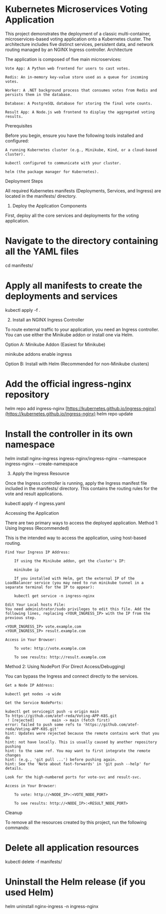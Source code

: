 # Kubernetes Microservices Voting Application

This project demonstrates the deployment of a classic multi-container, microservices-based voting application onto a Kubernetes cluster. The architecture includes five distinct services, persistent data, and network routing managed by an NGINX Ingress controller.
Architecture

The application is composed of five main microservices:

    Vote App: A Python web frontend for users to cast votes.

    Redis: An in-memory key-value store used as a queue for incoming votes.

    Worker: A .NET background process that consumes votes from Redis and persists them in the database.

    Database: A PostgreSQL database for storing the final vote counts.

    Result App: A Node.js web frontend to display the aggregated voting results.

Prerequisites

Before you begin, ensure you have the following tools installed and configured:

    A running Kubernetes cluster (e.g., Minikube, Kind, or a cloud-based cluster).

    kubectl configured to communicate with your cluster.

    helm (the package manager for Kubernetes).

Deployment Steps

All required Kubernetes manifests (Deployments, Services, and Ingress) are located in the manifests/ directory.
1. Deploy the Application Components

First, deploy all the core services and deployments for the voting application.

# Navigate to the directory containing all the YAML files
cd manifests/

# Apply all manifests to create the deployments and services
kubectl apply -f .

2. Install an NGINX Ingress Controller

To route external traffic to your application, you need an Ingress controller. You can use either the Minikube addon or install one via Helm.

Option A: Minikube Addon (Easiest for Minikube)

minikube addons enable ingress

Option B: Install with Helm (Recommended for non-Minikube clusters)

# Add the official ingress-nginx repository
helm repo add ingress-nginx [https://kubernetes.github.io/ingress-nginx](https://kubernetes.github.io/ingress-nginx)
helm repo update

# Install the controller in its own namespace
helm install nginx-ingress ingress-nginx/ingress-nginx --namespace ingress-nginx --create-namespace

3. Apply the Ingress Resource

Once the Ingress controller is running, apply the Ingress manifest file included in the manifests/ directory. This contains the routing rules for the vote and result applications.

kubectl apply -f ingress.yaml

Accessing the Application

There are two primary ways to access the deployed application.
Method 1: Using Ingress (Recommended)

This is the intended way to access the application, using host-based routing.

    Find Your Ingress IP Address:

        If using the Minikube addon, get the cluster's IP:

        minikube ip

        If you installed with Helm, get the external IP of the LoadBalancer service (you may need to run minikube tunnel in a separate terminal for the IP to appear):

        kubectl get service -n ingress-nginx

    Edit Your Local hosts File:
    You need administrator/sudo privileges to edit this file. Add the following lines, replacing <YOUR_INGRESS_IP> with the IP from the previous step.

    <YOUR_INGRESS_IP> vote.example.com
    <YOUR_INGRESS_IP> result.example.com

    Access in Your Browser:

        To vote: http://vote.example.com

        To see results: http://result.example.com

Method 2: Using NodePort (For Direct Access/Debugging)

You can bypass the Ingress and connect directly to the services.

    Get a Node IP Address:

    kubectl get nodes -o wide

    Get the Service NodePorts:

    kubectl get servicegit push -u origin main
    To https://github.com/atef-reda/Voting-APP-K8S.git
     ! [rejected]        main -> main (fetch first)
    error: failed to push some refs to 'https://github.com/atef-reda/Voting-APP-K8S.git'
    hint: Updates were rejected because the remote contains work that you do
    hint: not have locally. This is usually caused by another repository pushing
    hint: to the same ref. You may want to first integrate the remote changes
    hint: (e.g., 'git pull ...') before pushing again.
    hint: See the 'Note about fast-forwards' in 'git push --help' for details.

    Look for the high-numbered ports for vote-svc and result-svc.

    Access in Your Browser:

        To vote: http://<NODE_IP>:<VOTE_NODE_PORT>

        To see results: http://<NODE_IP>:<RESULT_NODE_PORT>

Cleanup

To remove all the resources created by this project, run the following commands:

# Delete all application resources
kubectl delete -f manifests/

# Uninstall the Helm release (if you used Helm)
helm uninstall nginx-ingress -n ingress-nginx
